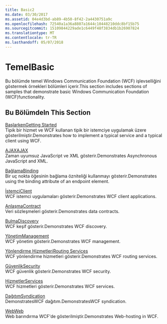 ```yaml
---
title: Basic2
ms.date: 03/30/2017
ms.assetid: 04e4d3bd-ab89-4b50-8f42-2a4430751a9c
ms.openlocfilehash: 72540a1a36a8807a1644c10448210ddc8bf15b75
ms.sourcegitcommit: 15109844229ade1c6449f48f3834db1b26907824
ms.translationtype: MT
ms.contentlocale: tr-TR
ms.lasthandoff: 05/07/2018
---
```

# <a name="basic"></a><span data-ttu-id="adc05-102">Temel</span><span class="sxs-lookup"><span data-stu-id="adc05-102">Basic</span></span>
<span data-ttu-id="adc05-103">Bu bölümde temel Windows Communication Foundation (WCF) işlevselliğini göstermek örnekleri bölümleri içerir.</span><span class="sxs-lookup"><span data-stu-id="adc05-103">This section includes sections of samples that demonstrate basic Windows Communication Foundation (WCF)functionality.</span></span>  
  
## <a name="in-this-section"></a><span data-ttu-id="adc05-104">Bu Bölümde</span><span class="sxs-lookup"><span data-stu-id="adc05-104">In This Section</span></span>  
 [<span data-ttu-id="adc05-105">Başlarken</span><span class="sxs-lookup"><span data-stu-id="adc05-105">Getting Started</span></span>](../../../../docs/framework/wcf/samples/getting-started-sample.md)  
 <span data-ttu-id="adc05-106">Tipik bir hizmet ve WCF kullanan tipik bir istemciye uygulamak üzere gösterilmiştir.</span><span class="sxs-lookup"><span data-stu-id="adc05-106">Demonstrates how to implement a typical service and a typical client using WCF.</span></span>  
  
 [<span data-ttu-id="adc05-107">AJAX</span><span class="sxs-lookup"><span data-stu-id="adc05-107">AJAX</span></span>](../../../../docs/framework/wcf/samples/ajax.md)  
 <span data-ttu-id="adc05-108">Zaman uyumsuz JavaScript ve XML gösterir.</span><span class="sxs-lookup"><span data-stu-id="adc05-108">Demonstrates Asynchronous JavaScript and XML.</span></span>  
  
 [<span data-ttu-id="adc05-109">Bağlama</span><span class="sxs-lookup"><span data-stu-id="adc05-109">Binding</span></span>](../../../../docs/framework/wcf/samples/binding.md)  
 <span data-ttu-id="adc05-110">Bir uç nokta öğesinin bağlama özniteliği kullanmayı gösterir.</span><span class="sxs-lookup"><span data-stu-id="adc05-110">Demonstrates using the binding attribute of an endpoint element.</span></span>  
  
 [<span data-ttu-id="adc05-111">İstemci</span><span class="sxs-lookup"><span data-stu-id="adc05-111">Client</span></span>](../../../../docs/framework/wcf/samples/client.md)  
 <span data-ttu-id="adc05-112">WCF istemci uygulamaları gösterir.</span><span class="sxs-lookup"><span data-stu-id="adc05-112">Demonstrates WCF client applications.</span></span>  
  
 [<span data-ttu-id="adc05-113">Anlaşma</span><span class="sxs-lookup"><span data-stu-id="adc05-113">Contract</span></span>](../../../../docs/framework/wcf/samples/contract.md)  
 <span data-ttu-id="adc05-114">Veri sözleşmeleri gösterir.</span><span class="sxs-lookup"><span data-stu-id="adc05-114">Demonstrates data contracts.</span></span>  
  
 [<span data-ttu-id="adc05-115">Bulma</span><span class="sxs-lookup"><span data-stu-id="adc05-115">Discovery</span></span>](../../../../docs/framework/wcf/samples/discovery-samples.md)  
 <span data-ttu-id="adc05-116">WCF keşif gösterir.</span><span class="sxs-lookup"><span data-stu-id="adc05-116">Demonstrates WCF discovery.</span></span>  
  
 [<span data-ttu-id="adc05-117">Yönetim</span><span class="sxs-lookup"><span data-stu-id="adc05-117">Management</span></span>](../../../../docs/framework/wcf/samples/management.md)  
 <span data-ttu-id="adc05-118">WCF yönetim gösterir.</span><span class="sxs-lookup"><span data-stu-id="adc05-118">Demonstrates WCF management.</span></span>  
  
 [<span data-ttu-id="adc05-119">Yönlendirme Hizmetleri</span><span class="sxs-lookup"><span data-stu-id="adc05-119">Routing Services</span></span>](../../../../docs/framework/wcf/samples/routing-services.md)  
 <span data-ttu-id="adc05-120">WCF yönlendirme hizmetleri gösterir.</span><span class="sxs-lookup"><span data-stu-id="adc05-120">Demonstrates WCF routing services.</span></span>  
  
 [<span data-ttu-id="adc05-121">Güvenlik</span><span class="sxs-lookup"><span data-stu-id="adc05-121">Security</span></span>](../../../../docs/framework/wcf/samples/security-in-wcf.md)  
 <span data-ttu-id="adc05-122">WCF güvenlik gösterir.</span><span class="sxs-lookup"><span data-stu-id="adc05-122">Demonstrates WCF security.</span></span>  
  
 [<span data-ttu-id="adc05-123">Hizmetler</span><span class="sxs-lookup"><span data-stu-id="adc05-123">Services</span></span>](../../../../docs/framework/wcf/samples/services.md)  
 <span data-ttu-id="adc05-124">WCF hizmetleri gösterir.</span><span class="sxs-lookup"><span data-stu-id="adc05-124">Demonstrates WCF services.</span></span>  
  
 [<span data-ttu-id="adc05-125">Dağıtım</span><span class="sxs-lookup"><span data-stu-id="adc05-125">Syndication</span></span>](../../../../docs/framework/wcf/samples/syndication.md)  
 <span data-ttu-id="adc05-126">DemonstratesWCF dağıtım.</span><span class="sxs-lookup"><span data-stu-id="adc05-126">DemonstratesWCF syndication.</span></span>  
  
 [<span data-ttu-id="adc05-127">Web</span><span class="sxs-lookup"><span data-stu-id="adc05-127">Web</span></span>](../../../../docs/framework/wcf/samples/web.md)  
 <span data-ttu-id="adc05-128">Web barındırma WCF'de gösterilmiştir.</span><span class="sxs-lookup"><span data-stu-id="adc05-128">Demonstrates Web-hosting in WCF.</span></span>
